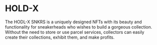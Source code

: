 # HOLD-X

The HODL-X SNKRS is a uniquely designed NFTs with its beauty and functionality for sneakerheads who wishes to build a gorgeous collection. Without the need to store or use parcel services, collectors
can easily create their collections, exhibit them, and make profits.